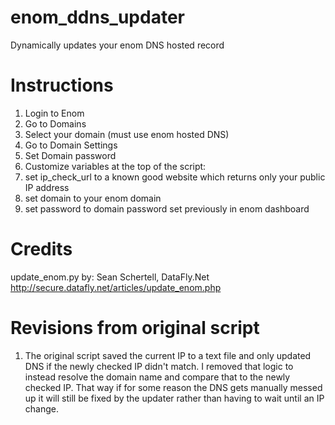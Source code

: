 # enom_ddns_updater
Dynamically updates your enom DNS hosted record

# Instructions
1. Login to Enom
2. Go to Domains
3. Select your domain (must use enom hosted DNS)
4. Go to Domain Settings
5. Set Domain password
6. Customize variables at the top of the script:
  7. set ip_check_url to a known good website which returns only your public IP address
  8. set domain to your enom domain
  9. set password to domain password set previously in enom dashboard

# Credits
update_enom.py by: Sean Schertell, DataFly.Net
http://secure.datafly.net/articles/update_enom.php

# Revisions from original script
1. The original script saved the current IP to a text file and only updated DNS if the newly checked IP didn't match. I removed that logic to instead resolve the domain name and compare that to the newly checked IP. That way if for some reason the DNS gets manually messed up it will still be fixed by the updater rather than having to wait until an IP change.


